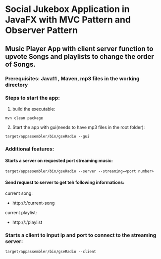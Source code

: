 # Social Jukebox Application in JavaFX with MVC Pattern and Observer Pattern
## Music Player App with client server function to upvote Songs and playlists to change the order of Songs.

### Prerequisites: Java11 , Maven, mp3 files in the working directory

### Steps to start the app:
 1. build the executable:
 ```
 mvn clean package 
 ```
 
2. Start the app with gui(needs to have mp3 files in the root folder):

```
target/appassembler/bin/gseRadio --gui 
```

### Additional features:

#### Starts a  server on requested port streaming music:

```
target/appassembler/bin/gseRadio --server --streaming=<port number> 
```
#### Send request to server to get teh following informations:
current song:

- http://<IP>:<PORT>/current-song

current playlist:

- http://<IP>:<PORT>/playlist

### Starts a client to input ip and port to connect to the streaming server:

```
target/appassembler/bin/gseRadio --client
```
